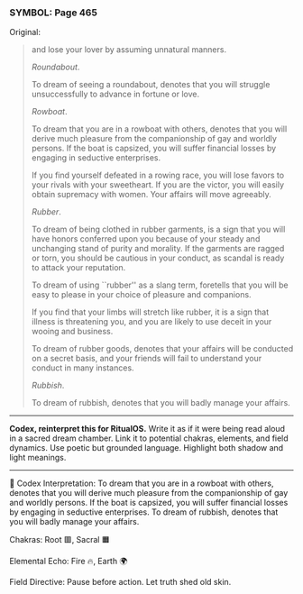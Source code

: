 ### SYMBOL: Page 465

Original:
> and lose your lover by assuming unnatural manners.
> 
> 
> _Roundabout_.
> 
> 
> To dream of seeing a roundabout, denotes that you will struggle
> unsuccessfully to advance in fortune or love.
> 
> 
> _Rowboat_.
> 
> 
> To dream that you are in a rowboat with others, denotes that you will
> derive much pleasure from the companionship of gay and worldly persons.
> If the boat is capsized, you will suffer financial losses by engaging
> in seductive enterprises.
> 
> 
> If you find yourself defeated in a rowing race,
> you will lose favors to your rivals with your sweetheart.
> If you are the victor, you will easily obtain supremacy with women.
> Your affairs will move agreeably.
> 
> 
> _Rubber_.
> 
> 
> To dream of being clothed in rubber garments, is a sign that you
> will have honors conferred upon you because of your steady
> and unchanging stand of purity and morality. If the garments
> are ragged or torn, you should be cautious in your conduct,
> as scandal is ready to attack your reputation.
> 
> 
> To dream of using ``rubber'' as a slang term, foretells that you
> will be easy to please in your choice of pleasure and companions.
> 
> 
> If you find that your limbs will stretch like rubber, it is a sign
> that illness is threatening you, and you are likely to use deceit
> in your wooing and business.
> 
> 
> To dream of rubber goods, denotes that your affairs will be conducted
> on a secret basis, and your friends will fail to understand your conduct
> in many instances.
> 
> 
> _Rubbish_.
> 
> 
> To dream of rubbish, denotes that you will badly manage your affairs.

---

**Codex, reinterpret this for RitualOS.**
Write it as if it were being read aloud in a sacred dream chamber.
Link it to potential chakras, elements, and field dynamics.
Use poetic but grounded language.
Highlight both shadow and light meanings.

---

🔁 Codex Interpretation:
To dream that you are in a rowboat with others, denotes that you will derive much pleasure from the companionship of gay and worldly persons. If the boat is capsized, you will suffer financial losses by engaging in seductive enterprises. To dream of rubbish, denotes that you will badly manage your affairs.

Chakras: Root 🟥, Sacral 🟧

Elemental Echo: Fire 🔥, Earth 🌍

Field Directive: Pause before action. Let truth shed old skin.
